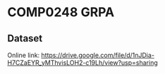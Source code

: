 # COMP0248 GRPA

## Dataset

Online link: https://drive.google.com/file/d/1nJDia-H7CZaEYR_yMThvisLOH2-c19Lh/view?usp=sharing